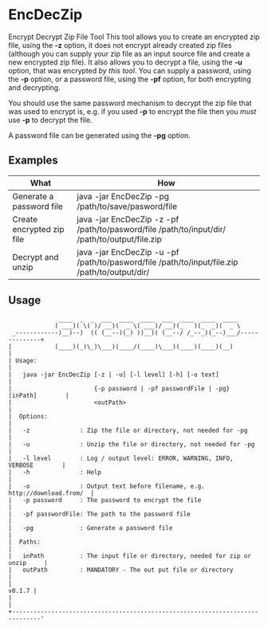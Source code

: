 # EncDecZip
Encrypt Decrypt Zip File Tool
This tool allows you to create an encrypted zip file, using the **-z** option, it does not encrypt already created zip files (although you can supply your zip file as an input source file and create a new encrypted zip file). It also allows you to decrypt a file, using the **-u** option, that was encrypted *by this tool*.  You can supply a password, using the **-p** option, or a password file, using the **-pf** option, for both encrypting and decrypting.  

You should use the same password mechanism to decrypt the zip file that was used to encrypt is, e.g. if you used **-p** to encrypt the file then you *must* use **-p** to decrypt the file.

A password file can be generated using the **-pg** option.

## Examples
|What                               |How|
|---|---|
| Generate a password file | java -jar EncDecZip -pg /path/to/save/pasword/file |
| Create encrypted zip file| java -jar EncDecZip -z -pf /path/to/pasword/file /path/to/input/dir/ /path/to/output/file.zip |
| Decrypt and unzip |  java -jar EncDecZip -u -pf /path/to/pasword/file /path/to/input/file.zip /path/to/output/dir/ |

## Usage
```	
              ____  _  _  ___  ____  ____  ___  ____  ____  ____               
             ( ___)( \( )/ __)(  _ \( ___)/ __)(_   )(_  _)(  _ \              
 _------------)__)--)  (( (__--)(_) ))__)( (__--/ /_--_)(_--)___/--------------+
|            (____)(_)\_)\___)(____/(____)\___)(____)(____)(__)                |
| Usage:                                                                       |
|   java -jar EncDecZip [-z | -u] [-l level] [-h] [-o text]                    |
|                       {-p password | -pf passwordFile | -pg} [inPath]        |
|                       <outPath>                                              |
|  Options:                                                                    |
|   -z              : Zip the file or directory, not needed for -pg            |
|   -u              : Unzip the file or directory, not needed for -pg          |
|   -l level        : Log / output level: ERROR, WARNING, INFO, VERBOSE        |
|   -h              : Help                                                     |
|   -o              : Output text before filename, e.g. http://download.from/  |
|   -p password     : The password to encrypt the file                         |
|   -pf passwordFile: The path to the password file                            |
|   -pg             : Generate a password file                                 |
|  Paths:                                                                      |
|   inPath          : The input file or directory, needed for zip or unzip     |
|   outPath         : MANDATORY - The out put file or directory                |
|                                                                       v0.1.7 |
|                                                                              |
+------------------------------------------------------------------------------'
```

